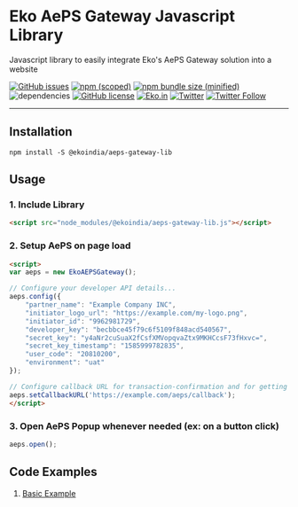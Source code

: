 # Eko AePS Gateway Javascript Library
Javascript library to easily integrate Eko's AePS Gateway solution into a website

[![GitHub issues](https://img.shields.io/github/issues/ekoindia/aeps-gateway-lib)](https://github.com/ekoindia/aeps-gateway-lib/issues)  [![npm (scoped)](https://img.shields.io/npm/v/@ekoindia/aeps-gateway-lib)](https://www.npmjs.com/package/@ekoindia/aeps-gateway-lib)  [![npm bundle size (minified)](https://img.shields.io/bundlephobia/min/@ekoindia/aeps-gateway-lib)](https://github.com/ekoindia/aeps-gateway-lib)  ![dependencies](https://img.shields.io/badge/dependencies-0-green)  [![GitHub license](https://img.shields.io/github/license/ekoindia/aeps-gateway-lib)](https://github.com/ekoindia/aeps-gateway-lib/blob/master/LICENSE)
<a href="https://eko.in" target="_blank"><img alt="Eko.in" src="https://img.shields.io/badge/Develop%20with-Eko.in-brightgreen"></a>
<a href="https://twitter.com/intent/tweet?text=Wow:&url=https%3A%2F%2Fgithub.com%2Fekoindia%2Faeps-gateway-lib" target="_blank"><img alt="Twitter" src="https://img.shields.io/twitter/url?style=social&url=https%3A%2F%2Fgithub.com%2Fekoindia%2Faeps-gateway-lib"></a>
<a href="https://twitter.com/intent/follow?screen_name=ekospeaks" target="_blank">![Twitter Follow](https://img.shields.io/twitter/follow/ekospeaks?label=Follow&style=social)</a>

---

## Installation

  `npm install -S @ekoindia/aeps-gateway-lib`

## Usage

### 1. Include Library
```html
<script src="node_modules/@ekoindia/aeps-gateway-lib.js"></script>
```

### 2. Setup AePS on page load
```html
<script>
var aeps = new EkoAEPSGateway();

// Configure your developer API details...
aeps.config({
	"partner_name": "Example Company INC",
	"initiator_logo_url": "https://example.com/my-logo.png",
	"initiator_id": "9962981729",
	"developer_key": "becbbce45f79c6f5109f848acd540567",
	"secret_key": "y4aNr2cuSuaX2fCsfXMVopqvaZtx9MKHCcsF73fHxvc=",
	"secret_key_timestamp": "1585999782835",
	"user_code": "20810200",
	"environment": "uat"
});

// Configure callback URL for transaction-confirmation and for getting final result...
aeps.setCallbackURL('https://example.com/aeps/callback');
</script>
```

### 3. Open AePS Popup whenever needed (ex: on a button click)
```javascript
aeps.open();
```

## Code Examples
1. [Basic Example](https://github.com/ekoindia/aeps-gateway-lib/blob/master/example/basic_example.html)
